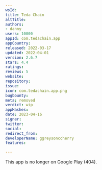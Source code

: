 ```yaml
---
wsId: 
title: Teda Chain
altTitle: 
authors:
- danny
users: 10000
appId: com.tedachain.app
appCountry: 
released: 2022-03-17
updated: 2022-04-01
version: 2.6.7
stars: 4.4
ratings: 
reviews: 5
website: 
repository: 
issue: 
icon: com.tedachain.app.png
bugbounty: 
meta: removed
verdict: wip
appHashes: 
date: 2023-04-16
signer: 
twitter: 
social: 
redirect_from: 
developerName: ggreysonccherry
features: 

---
```


This app is no longer on Google Play (404).
